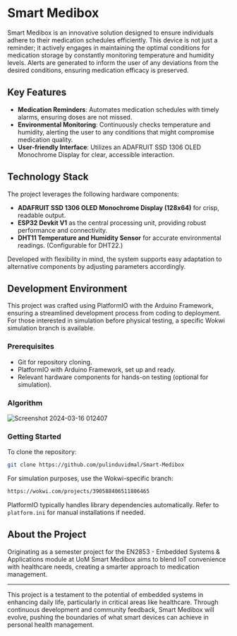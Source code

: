 # Smart Medibox

Smart Medibox is an innovative solution designed to ensure individuals adhere to their medication schedules efficiently. This device is not just a reminder; it actively engages in maintaining the optimal conditions for medication storage by constantly monitoring temperature and humidity levels. Alerts are generated to inform the user of any deviations from the desired conditions, ensuring medication efficacy is preserved.

## Key Features

- **Medication Reminders**: Automates medication schedules with timely alarms, ensuring doses are not missed.
- **Environmental Monitoring**: Continuously checks temperature and humidity, alerting the user to any conditions that might compromise medication quality.
- **User-friendly Interface**: Utilizes an ADAFRUIT SSD 1306 OLED Monochrome Display for clear, accessible interaction.

## Technology Stack

The project leverages the following hardware components:

- **ADAFRUIT SSD 1306 OLED Monochrome Display (128x64)** for crisp, readable output.
- **ESP32 Devkit V1** as the central processing unit, providing robust performance and connectivity.
- **DHT11 Temperature and Humidity Sensor** for accurate environmental readings. (Configurable for DHT22.)

Developed with flexibility in mind, the system supports easy adaptation to alternative components by adjusting parameters accordingly.

## Development Environment

This project was crafted using PlatformIO with the Arduino Framework, ensuring a streamlined development process from coding to deployment. For those interested in simulation before physical testing, a specific Wokwi simulation branch is available.

### Prerequisites

- Git for repository cloning.
- PlatformIO with Arduino Framework, set up and ready.
- Relevant hardware components for hands-on testing (optional for simulation).

### Algorithm
![Screenshot 2024-03-16 012407](https://github.com/pulinduvidmal/Smart-Medibox/assets/107745680/40df86ac-7b8b-4aec-b0e3-804ca2471bba)


### Getting Started

To clone the repository:

```bash
git clone https://github.com/pulinduvidmal/Smart-Medibox
```

For simulation purposes, use the Wokwi-specific branch:

```bash
https://wokwi.com/projects/390588406511806465
```

PlatformIO typically handles library dependencies automatically. Refer to `platform.ini` for manual installations if needed.

## About the Project

Originating as a semester project for the EN2853 - Embedded Systems & Applications module at UoM Smart Medibox aims to blend IoT convenience with healthcare needs, creating a smarter approach to medication management.

---

This project is a testament to the potential of embedded systems in enhancing daily life, particularly in critical areas like healthcare. Through continuous development and community feedback, Smart Medibox will evolve, pushing the boundaries of what smart devices can achieve in personal health management.
